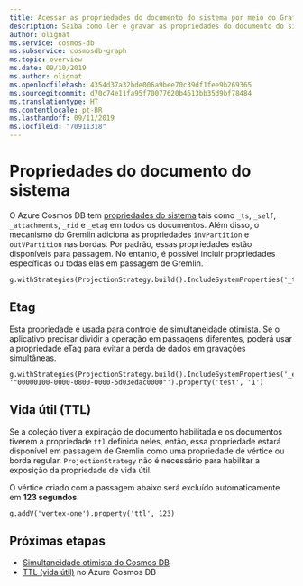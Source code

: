 ```yaml
---
title: Acessar as propriedades do documento do sistema por meio do Grafo do Azure Cosmos DB
description: Saiba como ler e gravar as propriedades do documento do sistema do Cosmos DB por meio da API do Gremlin
author: olignat
ms.service: cosmos-db
ms.subservice: cosmosdb-graph
ms.topic: overview
ms.date: 09/10/2019
ms.author: olignat
ms.openlocfilehash: 4354d37a32bde006a9bee70c39df1fee9b269365
ms.sourcegitcommit: d70c74e11fa95f70077620b4613bb35d9bf78484
ms.translationtype: HT
ms.contentlocale: pt-BR
ms.lasthandoff: 09/11/2019
ms.locfileid: "70911318"
---
```

# <a name="system-document-properties"></a>Propriedades do documento do sistema

O Azure Cosmos DB tem [propriedades do sistema](https://docs.microsoft.com/rest/api/cosmos-db/databases) tais como ```_ts```, ```_self```, ```_attachments```, ```_rid``` e ```_etag``` em todos os documentos. Além disso, o mecanismo do Gremlin adiciona as propriedades ```inVPartition``` e ```outVPartition``` nas bordas. Por padrão, essas propriedades estão disponíveis para passagem. No entanto, é possível incluir propriedades específicas ou todas elas em passagem de Gremlin.

```
g.withStrategies(ProjectionStrategy.build().IncludeSystemProperties('_ts').create())
```

## <a name="e-tag"></a>Etag

Esta propriedade é usada para controle de simultaneidade otimista. Se o aplicativo precisar dividir a operação em passagens diferentes, poderá usar a propriedade eTag para evitar a perda de dados em gravações simultâneas.

```
g.withStrategies(ProjectionStrategy.build().IncludeSystemProperties('_etag').create()).V('1').has('_etag', '"00000100-0000-0800-0000-5d03edac0000"').property('test', '1')
```

## <a name="time-to-live-ttl"></a>Vida útil (TTL)

Se a coleção tiver a expiração de documento habilitada e os documentos tiverem a propriedade ```ttl``` definida neles, então, essa propriedade estará disponível em passagem de Gremlin como uma propriedade de vértice ou borda regular. ```ProjectionStrategy``` não é necessário para habilitar a exposição da propriedade de vida útil.

O vértice criado com a passagem abaixo será excluído automaticamente em **123 segundos**.

```
g.addV('vertex-one').property('ttl', 123)
```

## <a name="next-steps"></a>Próximas etapas
* [Simultaneidade otimista do Cosmos DB](faq.md#how-does-the-sql-api-provide-concurrency)
* [TTL (vida útil)](time-to-live.md) no Azure Cosmos DB
